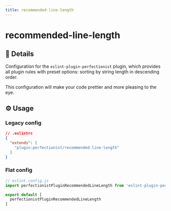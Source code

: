 ```yaml
---
title: recommended-line-length
---
```


# recommended-line-length

## 📖 Details

Configuration for the `eslint-plugin-perfectionist` plugin, which provides all plugin rules with preset options: sorting by string length in descending order.

This configuration will make your code prettier and more pleasing to the eye.

## ⚙️ Usage

### Legacy config

<!-- prettier-ignore -->
```json
// .eslintrc
{
  "extends": [
    "plugin:perfectionist/recommended-line-length"
  ]
}
```

### Flat config

<!-- prettier-ignore -->
```js
// eslint.config.js
import perfectionistPluginRecommendedLineLength from 'eslint-plugin-perfectionist/config/recommended-line-length'

export default [
  perfectionistPluginRecommendedLineLength
]
```
